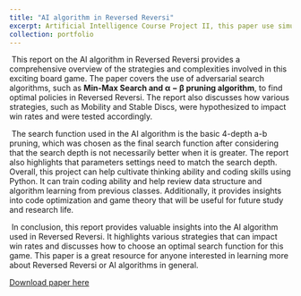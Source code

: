 ```yaml
---
title: "AI algorithm in Reversed Reversi"
excerpt: Artificial Intelligence Course Project II, this paper use simulated annealing algorithm to solve the N-P hard Capacitated Arc Routing Problem.<br/><img src='/images/SA.png' style='zoom:50%'> <img src='/images/CARP1.png' style='zoom:50%'>"
collection: portfolio
---
```




​    This report on the AI algorithm in Reversed Reversi provides a comprehensive overview of the strategies and complexities involved in this exciting board game. The paper covers the use of adversarial search algorithms, such as **Min-Max Search and α − β pruning algorithm**, to find optimal policies in Reversed Reversi. The report also discusses how various strategies, such as Mobility and Stable Discs, were hypothesized to impact win rates and were tested accordingly.

​     The search function used in the AI algorithm is the basic 4-depth a-b pruning, which was chosen as the final search function after considering that the search depth is not necessarily better when it is greater. The report also highlights that parameters settings need to match the search depth.  Overall, this project can help cultivate thinking ability and coding skills using Python. It can train coding ability and help review data structure and algorithm learning from previous classes. Additionally, it provides insights into code optimization and game theory that will be useful for future study and research life. 

​     In conclusion, this report provides valuable insights into the AI algorithm used in Reversed Reversi. It highlights various strategies that can impact win rates and discusses how to choose an optimal search function for this game. This paper is a great resource for anyone interested in learning more about Reversed Reversi or AI algorithms in general.

[Download paper here](https://github.com/zhuchichi56/zhuchichi56.github.io/blob/master/files/Report_of_AI_algorithm_in_Reversed_Reversi.pdf)

